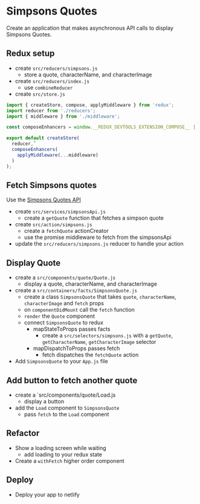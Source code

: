 # Simpsons Quotes

Create an application that makes asynchronous API calls to display
Simpsons Quotes.

## Redux setup

* create `src/reducers/simpsons.js`
  * store a quote, characterName, and characterImage
* create `src/reducers/index.js`
  * use `combineReducer`
* create `src/store.js`
```js
import { createStore, compose, applyMiddleware } from 'redux';
import reducer from './reducers';
import { middleware } from './middleware';

const composeEnhancers = window.__REDUX_DEVTOOLS_EXTENSION_COMPOSE__ || compose;

export default createStore(
  reducer,˜
  composeEnhancers(
    applyMiddleware(...middleware)
  )
);
```

## Fetch Simpsons quotes

Use the [Simpsons Quotes API](https://thesimpsonsquoteapi.glitch.me)

* create `src/services/simpsonsApi.js`
  * create a `getQuote` function that fetches a simpson quote
* create `src/action/simpsons.js`
  * create a `fetchQuote` actionCreator
  * use the promise middleware to fetch from the simpsonsApi
* update the `src/reducers/simpsons.js` reducer to handle your action

## Display Quote

* create a `src/components/quote/Quote.js`
  * display a quote, characterName, and characterImage
* create a `src/containers/facts/SimpsonsQuote.js`
  * create a class `SimpsonsQuote` that takes `quote`, `characterName`,
    `characterImage` and `fetch` props
  * on `componentDidMount` call the `fetch` function
  * `render` the `Quote` component
  * connect `SimpsonsQuote` to redux
    * mapStateToProps passes facts
      * create a `src/selectors/simpsons.js` with a `getQuote`, `getCharacterName`,
        `getCharacterImage` selector
    * mapDispatchToProps passes fetch
      * fetch dispatches the `fetchQuote` action
* Add `SimpsonsQuote` to your `App.js` file

## Add button to fetch another quote

* create a `src/components/quote/Load.js
  * display a button
* add the `Load` component to `SimpsonsQuote`
  * pass `fetch` to the `Load` component

## Refactor

* Show a loading screen while waiting
  * add loading to your redux state
* Create a `withFetch` higher order component

## Deploy

* Deploy your app to netlify
